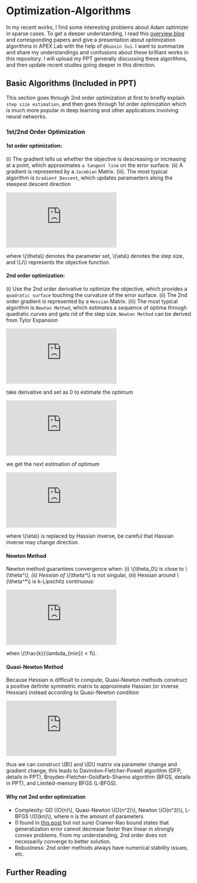 <script type="text/javascript" src="http://cdn.mathjax.org/mathjax/latest/MathJax.js?config=default"></script>

# Optimization-Algorithms

In my recent works, I find some interesting problems about Adam optimizer in sparse cases.
To get a deeper understanding, I read this [overview blog](http://ruder.io/optimizing-gradient-descent/index.html) and corresponding papers and give a presentation about optimization algorithms in APEX Lab with the help of ``@Guoxin Sui``.
I want to summarize and share my understandings and confusions about these brilliant works in this repository.
I will upload my PPT generally discussing these algorithms, and then update recent studies going deeper in this direction.

## Basic Algorithms (Included in PPT)
This section goes through 2nd order optimization at first to briefly explain ``step size estimation``, and then goes through 1st order optimization which is much more popular in deep learning and other applications involving neural networks. 

### 1st/2nd Order Optimization

#### 1st order optimization: 
(i) The gradient tells us whether the objective is descreasing or increasing at a point, which approximates ``a tangent line`` on the error surface. (ii) A gradient is represented by a ``Jacobian`` Matrix. (iii). The most typical algorithm is ``Gradient Descent``, which updates paramaeters along the steepest descent direction 

![equation](https://latex.codecogs.com/gif.latex?%5Ctheta_%7Bk&plus;1%7D%20%3D%20%5Ctheta_k%20-%20%5Ceta%20%5Cnabla_%7B%5Ctheta%7D%20J%28%5Ctheta_k%29)

where \\(\theta\\) denotes the parameter set, \\(\eta\\) denotes the step size, and \\(J\\) represents the objective function.

#### 2nd order optimization: 
(i) Use the 2nd order derivative to optimize the objective, which provides a ``quadratic surface`` touching the curvature of the error surface. (ii) The 2nd order gradient is represented by a ``Hessian`` Matrix. (iii) The most typical algorithm is ``Newton Method``, which estimates a sequence of optima through quadratic curves and gets rid of the step size. ``Newton Method`` can be derived from Tylor Expansion 

![equation](https://latex.codecogs.com/gif.latex?J%28%5Ctheta%20&plus;%20%5CDelta%29%20%3D%20J%28%5Ctheta%29%20&plus;%20G%28%5Ctheta%29%20%5CDelta%20&plus;%20%5CDelta%5ET%20H%28%5Ctheta%29%20%5CDelta%20&plus;%20o%28%5CDelta%5E2%29)

take derivative and set as 0 to estimate the optimum 

![equation](https://latex.codecogs.com/gif.latex?0%20%3D%20G%28%5Ctheta%29%20%5CDelta%20&plus;%20%5CDelta%5ET%20H%28%5Ctheta%29%20%5CDelta)

we get the next estimation of optimum 

![equation](https://latex.codecogs.com/gif.latex?%5Ctheta_%7Bk&plus;1%7D%20%3D%20%5Ctheta_k%20-%20H%5E%7B-1%7D%28%5Ctheta_k%29%20G%28%5Ctheta_k%29)

where \\(\eta\\) is replaced by Hassian inverse, be careful that Hassian inverse may change direction.

#### Newton Method 
Newton method guarantees convergence when: (i) \\(\theta_0\\) is close to \\(\theta^*\\), (ii) Hessian of \\(\theta^*\\) is not singular, (iii) Hessian around \\(\theta^*\\) is k-Lipschitz continuous:

![equation](https://latex.codecogs.com/gif.latex?%5CVert%20%5Ctheta_%7Bk&plus;1%7D%20-%20%5Ctheta%5E*%5CVert%20%5C%5C%20%26%20%3D%20%5CVert%20%5Ctheta_k%20-%20%5Ctheta%5E*%20-%20h%28%5Ctheta_k%29%5E%7B-1%7D%20g%28%5Ctheta_k%29%5CVert%20%5Cnonumber%20%5C%5C%20%26%20%3D%20%5CVert%20h%28%5Ctheta_k%29%5E%7B-1%7D%28g%28%5Ctheta_k%29%20-%20h%28%5Ctheta_k%29%28%5Ctheta_k%20-%20%5Ctheta%5E*%29%29%5CVert%20%5C%5C%20%26%20%3D%20%5CVert%20h%28%5Ctheta_k%5E%7B-1%7D%28g%28%5Ctheta_k%29%20-%20g%28%5Ctheta%5E*%29%20-%20h%28%5Ctheta_k%29%28%5Ctheta_k%20-%20%5Ctheta%5E*%29%29%5CVert%20%5C%5C%20%26%20%5Cle%20%5CVert%20h%28%5Ctheta_k%5E%7B-1%7D%5CVert%20*%20%5CVert%20g%28%5Ctheta_k%29%20-%20g%28%5Ctheta%5E*%29%20-%20h%28%5Ctheta_k%29%28%5Ctheta_k%20-%20%5Ctheta%5E*%29%29%5CVert%20%5C%5C%20%26%20%5Cle%20%5CVert%20h%28%5Ctheta_k%5E%7B-1%7D%5CVert%20*%20k%20%5CVert%20%5Ctheta_k%20-%20%5Ctheta%5E*%5CVert%5E2%20%5C%5C%20%26%20%5Cle%20k%20/%20%5Clambda_%7Bmin%7D%20*%20%5CVert%20%5Ctheta_k%20-%20%5Ctheta%5E*%5CVert%5E2)

when \\(\frac{k}{\lambda_{min}} < 1\\).

#### Quasi-Newton Method
Because Hessian is difficult to compute, Quasi-Newton methods construct a positive definite symmetric matrix to approximate Hassian (or inverse Hessian) instead according to Quasi-Newton condition 

![equation](https://latex.codecogs.com/gif.latex?%5C%5Cg_%7Bk&plus;1%7D%20-%20g_k%20%5Capprox%20H_%7Bk&plus;1%7D%20*%20%28%5Ctheta_%7Bk&plus;1%7D%20-%20%5Ctheta_k%29%20%5C%5C%20%5Ctext%7Blet%20%7Ds_k%20%3D%20%5Ctheta_%7Bk&plus;1%7D%20-%20%5Ctheta_k%2C%20y_k%20%3D%20g_%7Bk&plus;1%7D%20-%20g_k%20%5C%5C%20y_k%20%5Capprox%20H_%7Bk&plus;1%7D%20*%20s_k%2C%20s_k%20%5Capprox%20H_%7Bk&plus;1%7D%5E%7B-1%7D%20*%20y_k%20%5C%5C%20y_k%20%3D%20B_%7Bk&plus;1%7D%20*%20s_k%2C%20s_k%20%3D%20D_%7Bk&plus;1%7D%20*%20y_k%20%5C%5C)

thus we can construct \\(B\\) and \\(D\\) matrix via parameter change and gradient change, this leads to Davindon-Fletcher-Powell algorithm (DFP, details in PPT), Broyden-Fletcher-Goldfarb-Shanno algorithm (BFGS, details in PPT), and Limited-memory BFGS (L-BFGS).

#### Why not 2nd order optimization
- Complexity: GD \\(O(n)\\), Quasi-Newton \\(O(n^2)\\), Newton \\(O(n^3)\\), L-BFGS \\(O(kn)\\), where n is the amount of parameters
- (I found in [this post](https://www.zhihu.com/question/53218358) but not sure) Cramer-Rao bound states that generalization error cannot decrease faster than linear in strongly convex problems. From my understanding, 2nd order does not necessarily converge to better solution.
- Robustness: 2nd order methods always have numerical stability issues, etc.

## Further Reading